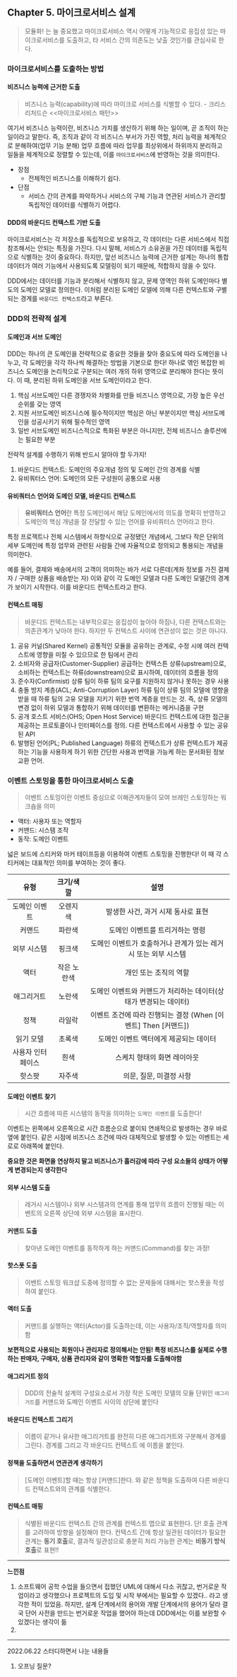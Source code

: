 ## Chapter 5. 마이크로서비스 설계
> 모듈화! 는 늘 중요했고 마이크로서비스 역시 어떻게 기능적으로 응집성 있는 마이크로서비스를 도출하고, 타 서비스
> 간의 의존도는 낮출 것인가를 관심사로 한다.

### 마이크로서비스를 도출하는 방법
#### 비즈니스 능력에 근거한 도출
> 비즈니스 능력(capability)에 따라 마이크로 서비스를 식별할 수 있다. - 크리스 리처드슨 <<마이크로서비스 패턴>>

여기서 비즈니스 능력이란, 비즈니스 가치를 생산하기 위해 하는 일이며, 곧 조직이 하는 일이라고 말한다.
즉, 조직과 같이 각 비즈니스 부서가 가진 역할, 처리 능력을 체계적으로 분해하여(업무 기능 분해) 업무 흐름에 따라 업무를
최상위에서 하위까지 분리하고 일들을 체계적으로 정렬할 수 있는데, 이를 `마이크로서비스`에 반영하는 것을 의미한다.

- 장점
  - 전체적인 비즈니스를 이해하기 쉽다.
- 단점
  - 서비스 간의 관계를 파악하거나 서비스의 구체 기능과 연관된 서비스가 관리할 독립적인 데이터를 식별하기 어렵다.

#### DDD의 바운디드 컨텍스트 기반 도출
마이크로서비스는 각 저장소를 독립적으로 보유하고, 각 데이터는 다른 서비스에서 직접 참조해서는 안되는 특징을 가진다.
다시 말해, 서비스가 소유권을 가진 데이터를 독립적으로 식별하는 것이 중요하다. 하지만, 앞선 비즈니스 능력에 근거한 설계는
하나의 통합 데이터가 여러 기능에서 사용되도록 모델링이 되기 때문에, 적합하지 않을 수 있다.

DDD에서는 데이터를 기능과 분리해서 식별하지 않고, 문제 영역인 하위 도메인마다 별도의 도메인 모델로 정의한다. 이처럼
분리된 도메인 모델에 의해 다른 컨텍스트와 구별되는 경계를 `바운디드 컨텍스트`라고 부른다.

### DDD의 전략적 설계
#### 도메인과 서브 도메인
DDD는 하나의 큰 도메인을 전략적으로 중요한 것들을 찾아 중요도에 따라 도메인을 나누고, 각 도메인을 각각 하나씩 해결하는 
방법을 기본으로 한다! 하나로 엮인 복잡한 비즈니스 도메인을 논리적으로 구분되는 여러 개의 하위 영역으로 분리해야 한다는 뜻이다.
이 때, 분리된 하위 도메인을 서브 도메인이라고 한다.

1. 핵심 서브도메인
    다른 경쟁자와 차별화를 만들 비즈니스 영역으로, 가장 높은 우선순위를 갖는 영역
2. 지원 서브도메인
    비즈니스에 필수적이지만 핵심은 아닌 부분이지만 핵심 서브도메인을 성공시키기 위해 필수적인 영역
3. 일반 서브도메인
    비즈니스적으로 특화된 부분은 아니지만, 전체 비즈니스 솔루션에는 필요한 부분

전략적 설계를 수행하기 위해 반드시 알아야 할 두가지!

1. 바운디드 컨텍스트: 도메인의 주요개념 정의 및 도메인 간의 경계를 식별
2. 유비쿼터스 언어: 도메인의 모든 구성원이 공통으로 사용

#### 유비쿼터스 언어와 도메인 모델, 바운디드 컨텍스트
> **유비쿼터스 언어**란 특정 도메인에서 해당 도메인에서의 의도를 명확히 반영하고 도메인의 핵심 개념을 잘 전달할 수 있는 
> 언어를 유비쿼터스 언어라고 한다.

특정 프로젝트나 전체 시스템에서 하향식으로 규정됐던 개념에서, 그보다 작은 단위의 세부 도메인에 특정 업무와 관련된 사람들
간에 자율적으로 정의되고 통용되는 개념을 의미한다.

예를 들어, 결제와 배송에서의 고객이 의미하는 바가 서로 다른데(계좌 정보를 가진 결제자 / 구매한 상품을 배송받는 자) 이와 같이
각 도메인 모델과 다른 도메인 모델간의 경계가 보이기 시작한다. 이를 바운디드 컨텍스트라고 한다.

#### 컨텍스트 매핑
> 바운디드 컨텍스트는 내부적으로는 응집성이 높아야 하짐나, 다른 컨텍스트와는 의존관계가 낮아야 한다. 하지만 두 컨텍스트 
> 사이에 연관성이 없는 것은 아니다.

1. 공유 커널(Shared Kernel)
    공통적인 모듈을 공유하는 관계로, 수정 시에 여러 컨텍스트에 영향을 미칠 수 있으므로 한 팀에서 관리
2. 소비자와 공급자(Customer-Supplier)
    공급하는 컨텍스튼 상류(upstream)으로, 소비하는 컨텍스트는 하류(downstream)으로 표시하여, 데이터의 흐름을 정의
3. 준수자(Confirmist)
    상류 팀이 하류 팀의 요구를 지원하지 않거나 못하는 경우 사용
4. 충돌 방지 계층(ACL; Anti-Corruption Layer)
    하류 팀이 상류 팀의 모델에 영향을 받을 때 하류 팀의 고유 모델을 지키기 위한 번역 계층을 만드는 것.
    즉, 상류 모델의 변경 없이 하위 모델과 통합하기 위해 데이터를 변환하는 메커니즘을 구현
5. 공개 호스트 서비스(OHS; Open Host Service)
    바운디드 컨텍스트에 대한 접근을 제공하는 프로토콜이나 인터페이스를 정의. 다른 컨텍스트에서 사용할 수 있는 공유된 API
6. 발행된 언어(PL; Published Language)
    하류의 컨텍스트가 상류 컨텍스트가 제공하는 기능을 사용하게 하기 위한 간단한 사용과 번역을 가능케 하는 문서화된
    정보 교환 언어.

### 이벤트 스토밍을 통한 마이크로서비스 도출
> 이벤트 스토밍이란 이벤트 중심으로 이해관계자들이 모여 브레인 스토밍하는 워크숍을 의미

- 액터: 사용자 또는 역할자
- 커맨드: 시스템 조작
- 동작: 도메인 이벤트

넓은 보드에 스티커와 마커 테이프등을 이용하여 이벤트 스토밍을 진행한다!
이 때 각 스티커에는 대표적인 의미를 부여하는 것이 좋다.

| 유형 | 크기/색깔 | 설명 |
|:---:|:---------:|:---:|
| 도메인 이벤트 | 오렌지색 | 발생한 사건, 과거 시제 동사로 표현 |
| 커맨드 | 파란색 | 도메인 이벤트를 트리거하는 명령 |
| 외부 시스템 | 핑크색 | 도메인 이벤트가 호출하거나 관계가 있는 레거시 또는 외부 시스템 | 
| 액터 | 작은 노란색 | 개인 또는 조직의 역할 |
| 애그리거트 | 노란색 | 도메인 이벤트와 커맨드가 처리하는 데이터(상태가 변경되는 데이터) |
| 정책 | 라일락 | 이벤트 조건에 따라 진행되는 결정 (When [이벤트] Then [커맨드]) |
| 읽기 모델 | 초록색 | 도메인 이벤트 액터에게 제공되는 데이터 |
| 사용자 인터페이스 | 흰색 | 스케치 형태의 화면 레이아웃 |
| 핫스팟 | 자주색 | 의문, 질문, 미결정 사항 |

#### 도메인 이벤트 찾기 
> 시간 흐름에 따른 시스템의 동작을 의미하는 `도메인 이벤트`를 도출한다!

이벤트는 왼쪽에서 오른쪽으로 시간 흐름순으로 붙이되 연쇄적으로 발생하는 경우 바로 옆에 붙인다.
같은 시점에 비즈니스 조건에 따라 대체적으로 발생할 수 있는 이벤트는 세로로 아래쪽에 붙인다.

**중요한 것은 화면을 연상하지 말고 비즈니스가 흘러감에 따라 구성 요소들의 상태가 어떻게 변경되는지 생각한다**

#### 외부 시스템 도출
> 레거시 시스템이나 외부 시스템과의 연계를 통해 업무의 흐름이 진행될 때는 이벤트의 오른쪽 상단에 외부 시스템을 표시한다.

#### 커맨드 도출
> 찾아낸 도메인 이벤트를 동작하게 하는 커맨드(Command)를 찾는 과정!

#### 핫스폿 도출
> 이벤트 스토밍 워크샵 도중에 정의할 수 없는 문제들에 대해서는 핫스폿을 작성하여 붙인다.

#### 액터 도출
> 커맨드를 실행하는 액터(Actor)를 도출하는데, 이는 사용자/조직/역할자를 의미함

**보편적으로 사용되는 회원이나 관리자로 정의해서는 안됨! 특정 비즈니스를 실제로 수행하는 판매자, 구매자, 상품 관리자와 
같이 명확한 역할자를 도출해야함**

#### 애그리거트 정의
> DDD의 전술적 설계의 구성요소로서 가장 작은 도메인 모델의 모듈 단위인 `애그리거트`를 커맨드와 도메인 이벤트 사이의
> 상단에 붙인다

#### 바운디드 컨텍스트 그리기
> 이름이 같거나 유사한 애그리거트를 완전히 다른 애그리거트와 구분해서 경계를 그린다. 경계를 그리고 각 바운디드 컨텍스트
> 에 이름을 붙인다.

#### 정책을 도출하면서 연관관계 생각하기
> [도메인 이벤트]할 때는 항상 [커맨드]한다. 와 같은 정책을 도출하여 다른 바운디드 컨텍스트와의 관계를 식별한다.

#### 컨텍스트 매핑
> 식별된 바운디드 컨텍스트 간의 관계를 컨텍스트 맵으로 표현한다. 단! 호출 관계를 고려하여 방향을 설정해야 한다.
> 컨텍스트 간에 항상 일관된 데이터가 필요한 관계는 **동기 호출**로, 결과적 일관성으로 충분히 처리 가능한 관계는
> **비동기 방식 호출**로 표현!!






---
**느낀점**
1. 소프트웨어 공학 수업을 들으면서 접했던 UML에 대해서 다소 귀찮고, 번거로운 작업이라고 생각했으나 프로젝트의
   도입 및 시작 부에서는 필요할 수 있겠다.. 라고 생각한 적이 있었음. 하지만, 설계 단계에서의 용어와 개발 단계에서의
    용어가 달라 결국 단어 사전을 만드는 번거로운 작업을 했어야 하는데 DDD에서는 이를 보완할 수 있겠다는 생각이 듦
2. 

--- 
2022.06.22 스터디하면서 나눈 내용들
1. 오프닝 질문?
